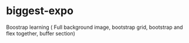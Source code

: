 # biggest-expo
Boostrap learning ( Full background image, bootstrap grid, bootstrap and flex together, buffer section)
